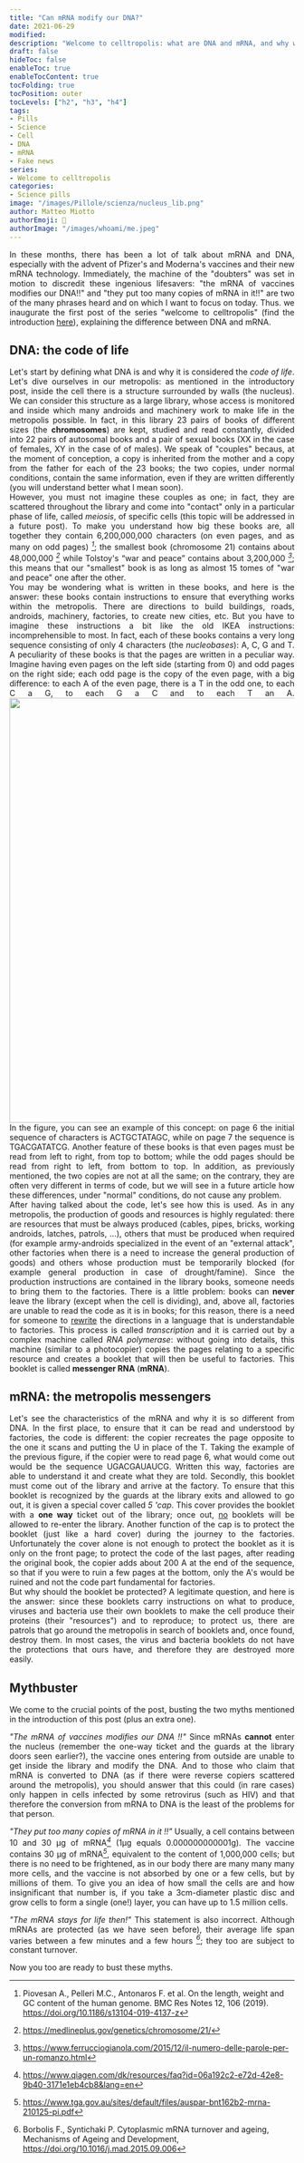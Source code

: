 ```yaml
---
title: "Can mRNA modify our DNA?"
date: 2021-06-29
modified: 
description: "Welcome to celltropolis: what are DNA and mRNA, and why we have to bust some myth"
draft: false
hideToc: false
enableToc: true
enableTocContent: true
tocFolding: true
tocPosition: outer
tocLevels: ["h2", "h3", "h4"]
tags:
- Pills
- Science
- Cell
- DNA
- mRNA
- Fake news
series:
- Welcome to celltropolis
categories:
- Science pills
image: "/images/Pillole/scienza/nucleus_lib.png"
author: Matteo Miotto
authorEmoji: 🤖
authorImage: "/images/whoami/me.jpeg"
---
```

<div style="text-align: justify;">

In these months, there has been a lot of talk about mRNA and DNA, especially with the advent of Pfizer's and Moderna's vaccines and their new mRNA technology. Immediately, the machine of the "doubters" was set in motion to discredit these ingenious lifesavers: "the mRNA of vaccines modifies our DNA!!" and "they put too many copies of mRNA in it!!" are two of the many phrases heard and on which I want to focus on today.
Thus. we inaugurate the first post of the series "welcome to celltropolis" (find the introduction [here](https://miotsdata.netlify.app/en/pillole/scienza/metropoli1/)), explaining the difference between DNA and mRNA.

## DNA: the code of life
Let's start by defining what DNA is and why it is considered the *code of life*.
Let's dive ourselves in our metropolis: as mentioned in the introductory post, inside the cell there is a structure surrounded by walls (the nucleus). We can consider this structure as a large library, whose access is monitored and inside which many androids and machinery work to make life in the metropolis possible. In fact, in this library 23 pairs of books of different sizes (the **chromosomes**) are kept, studied and read constantly, divided into 22 pairs of autosomal books and a pair of sexual books (XX in the case of females, XY in the case of of males).
We speak of "couples" becaus, at the moment of conception, a copy is inherited from the mother and a copy from the father for each of the 23 books; the two copies, under normal conditions, contain the same information, even if they are written differently (you will understand better what I mean soon). <br>
However, you must not imagine these couples as one; in fact, they are scattered throughout the library and come into "contact" only in a particular phase of life, called *meiosis*, of specific cells (this topic will be addressed in a future post).
To make you understand how big these books are, all together they contain 6,200,000,000 characters (on even pages, and as many on odd pages) <cite>[^1]</cite>; the smallest book (chromosome 21) contains about 48,000,000 <cite>[^2]</cite> while Tolstoy's “war and peace” contains about 3,200,000 <cite>[^3]</cite>; this means that our "smallest" book is as long as almost 15 tomes of "war and peace" one after the other.
<br>
You may be wondering what is written in these books, and here is the answer: these books contain instructions to ensure that everything works within the metropolis. There are directions to build buildings, roads, androids, machinery, factories, to create new cities, etc.
But you have to imagine these instructions a bit like the old IKEA instructions: incomprehensible to most. In fact, each of these books contains a very long sequence consisting of only 4 characters (the *nucleobases*): A, C, G and T. A peculiarity of these books is that the pages are written in a peculiar way. Imagine having even pages on the left side (starting from 0) and odd pages on the right side; each odd page is the copy of the even page, with a big difference: to each A of the even page, there is a T in the odd one, to each C a G, to each G a C and to each T an A.
<img src="/images/Pills/science/dna_book.png" width="750"/>
In the figure, you can see an example of this concept: on page 6 the initial sequence of characters is ACTGCTATAGC, while on page 7 the sequence is TGACGATATCG.
Another feature of these books is that even pages must be read from left to right, from top to bottom; while the odd pages should be read from right to left, from bottom to top.
In addition, as previously mentioned, the two copies are not at all the same; on the contrary, they are often very different in terms of code, but we will see in a future article how these differences, under "normal" conditions, do not cause any problem.
<br>
After having talked about the code, let's see how this is used. As in any metropolis, the production of goods and resources is highly regulated: there are resources that must be always produced (cables, pipes, bricks, working androids, latches, patrols, ...), others that must be produced when required (for example army-androids specialized in the event of an "external attack", other factories when there is a need to increase the general production of goods) and others whose production must be temporarily blocked (for example general production in case of drought/famine).
Since the production instructions are contained in the library books, someone needs to bring them to the factories. There is a little problem: books can **never** leave the library (except when the cell is dividing), and, above all, factories are unable to read the code as it is in books; for this reason, there is a need for someone to <u>rewrite</u> the directions in a language that is understandable to factories. This process is called *transcription* and it is carried out by a complex machine called *RNA polymerase*: without going into details, this machine (similar to a photocopier) copies the pages relating to a specific resource and creates a booklet that will then be useful to factories. This booklet is called **messenger RNA** (**mRNA**).

## mRNA: the metropolis messengers
Let's see the characteristics of the mRNA and why it is so different from DNA. In the first place, to ensure that it can be read and understood by factories, the code is different: the copier recreates the page opposite to the one it scans and putting the U in place of the T. Taking the example of the previous figure, if the copier were to read page 6, what would come out would be the sequence UGACGAUAUCG. Written this way, factories are able to understand it and create what they are told.
Secondly, this booklet must come out of the library and arrive at the factory. To ensure that this booklet is recognized by the guards at the library exits and allowed to go out, it is given a special cover called *5 'cap*. This cover provides the booklet with a **one way** ticket out of the library; once out, <u>no</u> booklets will be allowed to re-enter the library.
Another function of the cap is to protect the booklet (just like a hard cover) during the journey to the factories. Unfortunately the cover alone is not enough to protect the booklet as it is only on the front page; to protect the code of the last pages, after reading the original book, the copier adds about 200 A at the end of the sequence, so that if you were to ruin a few pages at the bottom, only the A's would be ruined and not the code part fundamental for factories. <br>
But why should the booklet be protected?
A legitimate question, and here is the answer: since these booklets carry instructions on what to produce, viruses and bacteria use their own booklets to make the cell produce their proteins (their "resources") and to reproduce; to protect us, there are patrols that go around the metropolis in search of booklets and, once found, destroy them. In most cases, the virus and bacteria booklets do not have the protections that ours have, and therefore they are destroyed more easily.

## Mythbuster
We come to the crucial points of the post, busting the two myths mentioned in the introduction of this post (plus an extra one).

*"The mRNA of vaccines modifies our DNA !!"*
Since mRNAs **cannot** enter the nucleus (remember the one-way ticket and the guards at the library doors seen earlier?), the vaccine ones entering from outside are unable to get inside the library and modify the DNA. And to those who claim that mRNA is converted to DNA (as if there were reverse copiers scattered around the metropolis), you should answer that this could (in rare cases) only happen in cells infected by some retrovirus (such as HIV) and that therefore the conversion from mRNA to DNA is the least of the problems for that person.

*"They put too many copies of mRNA in it !!"*
Usually, a cell contains between 10 and 30 µg of mRNA<cite>[^4]</cite> (1µg equals 0.000000000001g). The vaccine contains 30 μg of mRNA<cite>[^5]</cite>, equivalent to the content of 1,000,000 cells; but there is no need to be frightened, as in our body there are many many many more cells, and the vaccine is not absorbed by one or a few cells, but by millions of them. To give you an idea of how small the cells are and how insignificant that number is, if you take a 3cm-diameter plastic disc and grow cells to form a single (one!) layer, you can have up to 1.5 million cells.

*"The mRNA stays for life then!"*
This statement is also incorrect. Although mRNAs are protected (as we have seen before), their average life span varies between a few minutes and a few hours <cite>[^6]</cite>; they too are subject to constant turnover.

Now you too are ready to bust these myths.

[^1]: Piovesan A., Pelleri M.C., Antonaros F. et al. On the length, weight and GC content of the human genome. BMC Res Notes 12, 106 (2019). https://doi.org/10.1186/s13104-019-4137-z
[^2]: https://medlineplus.gov/genetics/chromosome/21/
[^3]: https://www.ferrucciogianola.com/2015/12/il-numero-delle-parole-per-un-romanzo.html
[^4]: https://www.qiagen.com/dk/resources/faq?id=06a192c2-e72d-42e8-9b40-3171e1eb4cb8&lang=en
[^5]: https://www.tga.gov.au/sites/default/files/auspar-bnt162b2-mrna-210125-pi.pdf
[^6]: Borbolis F., Syntichaki P. Cytoplasmic mRNA turnover and ageing, Mechanisms of Ageing and Development, https://doi.org/10.1016/j.mad.2015.09.006
</div>